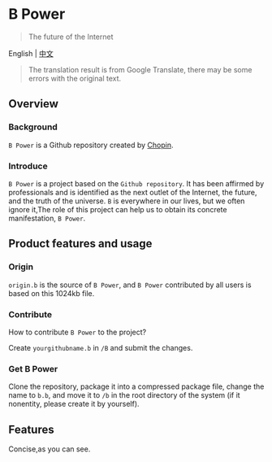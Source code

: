 # B Power

>The future of the Internet

English | [中文](https://github.com/xiaochopin/B-Power/blob/main/README_zh.md)

>The translation result is from Google Translate, there may be some errors with the original text.

## Overview

### Background

`B Power` is a Github repository created by [Chopin](https://github.com/xiaochopin/).

### Introduce

`B Power` is a project based on the `Github repository`. It has been affirmed by professionals and is identified as the next outlet of the Internet, the future, and the truth of the universe. `B` is everywhere in our lives, but we often ignore it,The role of this project can help us to obtain its concrete manifestation, `B Power`.

## Product features and usage

### Origin

`origin.b` is the source of `B Power`, and `B Power` contributed by all users is based on this 1024kb file.

### Contribute

How to contribute `B Power` to the project?

Create `yourgithubname.b` in `/B` and submit the changes.

### Get B Power

Clone the repository, package it into a compressed package file, change the name to `b.b`, and move it to `/b` in the root directory of the system (if it nonentity, please create it by yourself).

## Features

Concise,as you can see.
